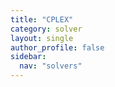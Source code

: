 ```yaml
---
title: "CPLEX"
category: solver
layout: single
author_profile: false
sidebar:
  nav: "solvers"
---
```

